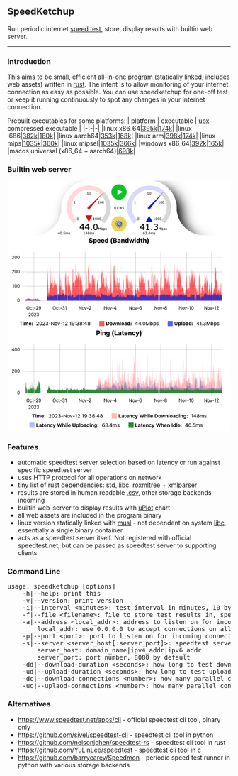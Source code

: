**SpeedKetchup**
------------------------------

Run periodic internet [speed test](https://speedtest.net), store, display results with builtin web server.

---
### Introduction

This aims to be small, efficient all-in-one program (statically linked, includes web assets) written in [rust](https://rust-lang.org).
The intent is to allow monitoring of your internet connection as easy as possible.
You can use speedketchup for one-off test or keep it running continuously to spot any changes in your internet connection.

Prebuilt executables for some platforms:
| platform | executable | [upx](https://upx.github.io/)-compressed executable |
|-|-|-|
|linux x86_64|[395k](https://github.com/gatispei/speedketchup-files/blob/main/bin/speedketchup-x64)|[174k](https://github.com/gatispei/speedketchup-files/blob/main/bin/speedketchup-x64-upx)|
|linux i686|[382k](https://github.com/gatispei/speedketchup-files/blob/main/bin/speedketchup-i686)|[180k](https://github.com/gatispei/speedketchup-files/blob/main/bin/speedketchup-i686-upx)|
|linux aarch64|[353k](https://github.com/gatispei/speedketchup-files/blob/main/bin/speedketchup-aarch64)|[168k](https://github.com/gatispei/speedketchup-files/blob/main/bin/speedketchup-aarch64-upx)|
|linux arm|[398k](https://github.com/gatispei/speedketchup-files/blob/main/bin/speedketchup-arm)|[174k](https://github.com/gatispei/speedketchup-files/blob/main/bin/speedketchup-arm-upx)|
|linux mips|[1035k](https://github.com/gatispei/speedketchup-files/blob/main/bin/speedketchup-mips)|[360k](https://github.com/gatispei/speedketchup-files/blob/main/bin/speedketchup-mips-upx)|
|linux mipsel|[1035k](https://github.com/gatispei/speedketchup-files/blob/main/bin/speedketchup-mipsel)|[366k](https://github.com/gatispei/speedketchup-files/blob/main/bin/speedketchup-mipsel-upx)|
|windows x86_64|[392k](https://github.com/gatispei/speedketchup-files/blob/main/bin/speedketchup-x64.exe)|[165k](https://github.com/gatispei/speedketchup-files/blob/main/bin/speedketchup-x64-upx.exe)|
|macos universal (x86_64 + aarch64)|[698k](https://github.com/gatispei/speedketchup-files/blob/main/bin/speedketchup-macos)|

### Builtin web server
![speedketchup webserver](https://github.com/gatispei/speedketchup-files/blob/main/img/ketchup.png "SpeedKetchup webserver")

### Features

- automatic speedtest server selection based on latency or run against specific speedtest server
- uses HTTP protocol for all operations on network
- tiny list of rust dependencies: [std](https://doc.rust-lang.org/std/index.html), [libc](https://crates.io/crates/libc), [roxmltree](https://crates.io/crates/roxmltree) + [xmlparser](https://crates.io/crates/xmlparser)
- results are stored in human readable [.csv](https://en.wikipedia.org/wiki/Comma-separated_values), other storage backends incoming
- builtin web-server to display results with [uPlot](https://github.com/leeoniya/uPlot) chart
- all web assets are included in the program binary
- linux version statically linked with [musl](https://musl.libc.org/) - not dependent on system [libc](https://en.wikipedia.org/wiki/C_standard_library), essentially a single binary container
- acts as a speedtest server itself. Not registered with official speedtest.net, but can be passed as speedtest server to supporting clients

### Command Line

<pre>
usage: speedketchup [options]
	-h|--help: print this
	-v|--version: print version
	-i|--interval &ltminutes&gt: test interval in minutes, 10 by default
	-f|--file &ltfilename&gt: file to store test results in, speedketchup-results.csv by default
	-a|--address &ltlocal_addr&gt: address to listen on for incoming connections, 127.0.0.1 by default
		local_addr: use 0.0.0.0 to accept connections on all addresses
	-p|--port &ltport&gt: port to listen on for incoming connections, 8080 by default
	-s|--server &ltserver_host[:server_port]&gt: speedtest server to use, avoids automatic server selection if specified
		server_host: domain_name|ipv4_addr|ipv6_addr
		server_port: port number, 8080 by default
	-dd|--download-duration &ltseconds&gt: how long to test download speed, 0 disables test, 10 seconds by default
	-ud|--upload-duration &ltseconds&gt: how long to test upload speed, 0 disables test, 10 seconds by default
	-dc|--download-connections &ltnumber&gt: how many parallel connections to make for download, 8 connections by default
	-uc|--uplaod-connections &ltnumber&gt: how many parallel connections to make for upload, 8 connections by default
</pre>

### Alternatives

- https://www.speedtest.net/apps/cli - official speedtest cli tool, binary only
- https://github.com/sivel/speedtest-cli - speedtest cli tool in python
- https://github.com/nelsonjchen/speedtest-rs - speedtest cli tool in rust
- https://github.com/YuLinLee/speedtest - speedtest cli tool in c
- https://github.com/barrycarey/Speedmon - periodic speed test runner in python with various storage backends
